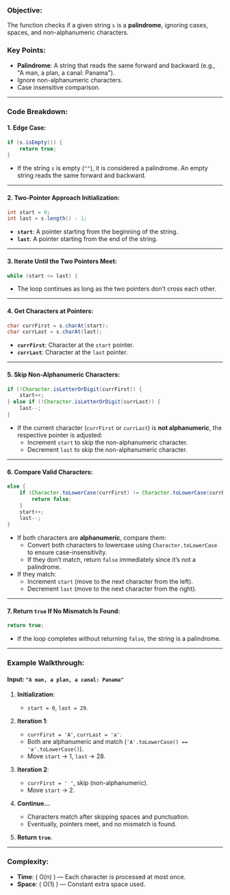 ### Objective:
The function checks if a given string `s` is a **palindrome**, ignoring cases, spaces, and non-alphanumeric characters.

### Key Points:
- **Palindrome**: A string that reads the same forward and backward (e.g., "A man, a plan, a canal: Panama").
- Ignore non-alphanumeric characters.
- Case insensitive comparison.

---

### Code Breakdown:

#### 1. **Edge Case**:  
```java
if (s.isEmpty()) {
    return true;
}
```
- If the string `s` is empty (`""`), it is considered a palindrome. An empty string reads the same forward and backward. 

---

#### 2. **Two-Pointer Approach Initialization**:  
```java
int start = 0;
int last = s.length() - 1;
```
- **`start`**: A pointer starting from the beginning of the string.
- **`last`**: A pointer starting from the end of the string.

---

#### 3. **Iterate Until the Two Pointers Meet**:  
```java
while (start <= last) {
```
- The loop continues as long as the two pointers don’t cross each other.

---

#### 4. **Get Characters at Pointers**:  
```java
char currFirst = s.charAt(start);
char currLast = s.charAt(last);
```
- **`currFirst`**: Character at the `start` pointer.
- **`currLast`**: Character at the `last` pointer.

---

#### 5. **Skip Non-Alphanumeric Characters**:  
```java
if (!Character.isLetterOrDigit(currFirst)) {
    start++;
} else if (!Character.isLetterOrDigit(currLast)) {
    last--;
}
```
- If the current character (`currFirst` or `currLast`) is **not alphanumeric**, the respective pointer is adjusted:
  - Increment `start` to skip the non-alphanumeric character.
  - Decrement `last` to skip the non-alphanumeric character.

---

#### 6. **Compare Valid Characters**:
```java
else {
    if (Character.toLowerCase(currFirst) != Character.toLowerCase(currLast)) {
        return false;
    }
    start++;
    last--;
}
```
- If both characters are **alphanumeric**, compare them:
  - Convert both characters to lowercase using `Character.toLowerCase` to ensure case-insensitivity.
  - If they don’t match, return `false` immediately since it’s not a palindrome.
- If they match:
  - Increment `start` (move to the next character from the left).
  - Decrement `last` (move to the next character from the right).

---

#### 7. **Return `true` If No Mismatch Is Found**:
```java
return true;
```
- If the loop completes without returning `false`, the string is a palindrome.

---

### Example Walkthrough:

#### Input: `"A man, a plan, a canal: Panama"`
1. **Initialization**:  
   - `start = 0`, `last = 29`.

2. **Iteration 1**:  
   - `currFirst = 'A'`, `currLast = 'a'`.
   - Both are alphanumeric and match (`'A'.toLowerCase() == 'a'.toLowerCase()`).
   - Move `start` → 1, `last` → 28.

3. **Iteration 2**:  
   - `currFirst = ' '`, skip (non-alphanumeric).
   - Move `start` → 2.

4. **Continue...**  
   - Characters match after skipping spaces and punctuation.  
   - Eventually, pointers meet, and no mismatch is found.

5. **Return `true`**.

---

### Complexity:
- **Time**: \( O(n) \) — Each character is processed at most once.
- **Space**: \( O(1) \) — Constant extra space used.